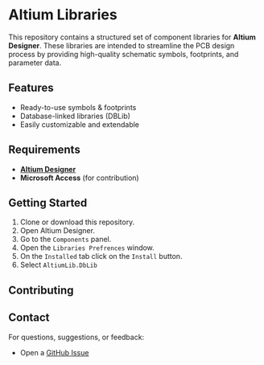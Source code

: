 # Altium Libraries

This repository contains a structured set of component libraries for **Altium Designer**. These libraries are intended to streamline the PCB design process by providing high-quality schematic symbols, footprints, and parameter data.

## Features

- Ready-to-use symbols & footprints
- Database-linked libraries (DBLib)
- Easily customizable and extendable

## Requirements

- [**Altium Designer**](https://www.altium.com/)
- **Microsoft Access** (for contribution)

## Getting Started

1. Clone or download this repository.
2. Open Altium Designer.
3. Go to the `Components` panel.
4. Open the `Libraries Prefrences` window.
5. On the `Installed` tab click on the `Install` button.
6. Select `AltiumLib.DbLib`

## Contributing

<!-- To contribute:

1. **Fork** this repository
2. **Create a new branch** for your designed component
3. **Commit** your changes with clear messages
4. **Push** to your fork
5. **Open a Pull Request**

Make sure to follow the established structure and naming conventions. Contributions may be reviewed before being merged. -->

## Contact

For questions, suggestions, or feedback:

- Open a [GitHub Issue](https://github.com/AlirezaFatehi95/AltiumLibraries/issues)